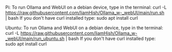Pi:
  To run Ollama and WebUI on a debian device, type in the terminal:
  curl -L https://raw.githubusercontent.com/liamHish/Ollama_w-_webUI/main/run.sh | bash
  If you don't have curl installed type:
  sudo apt install curl

Ubuntu:
  To run Ollama and WebUI on a debian device, type in the terminal:
  curl -L https://raw.githubusercontent.com/liamHish/Ollama_w-_webUI/main/run_ubuntu.sh | bash
  If you don't have curl installed type:
  sudo apt install curl
